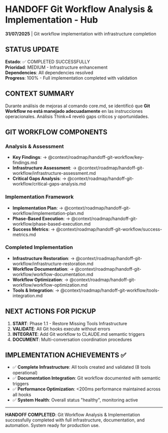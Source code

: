 # HANDOFF Git Workflow Analysis & Implementation - Hub

**31/07/2025** | Git workflow implementation with infrastructure completion

## STATUS UPDATE
**Estado**: ✅ COMPLETED SUCCESSFULLY  
**Prioridad**: MEDIUM - Infrastructure enhancement  
**Dependencies**: All dependencies resolved  
**Progress**: 100% - Full implementation completed with validation

## CONTEXT SUMMARY
Durante análisis de mejoras al comando core.md, se identificó que **Git Workflow no está manejado adecuadamente** en las instrucciones operacionales. Análisis Think×4 reveló gaps críticos y oportunidades.

## GIT WORKFLOW COMPONENTS

### **Analysis & Assessment**
- **Key Findings**: → @context/roadmap/handoff-git-workflow/key-findings.md
- **Infrastructure Assessment**: → @context/roadmap/handoff-git-workflow/infrastructure-assessment.md
- **Critical Gaps Analysis**: → @context/roadmap/handoff-git-workflow/critical-gaps-analysis.md

### **Implementation Framework**
- **Implementation Plan**: → @context/roadmap/handoff-git-workflow/implementation-plan.md
- **Phase-Based Execution**: → @context/roadmap/handoff-git-workflow/phase-based-execution.md
- **Success Metrics**: → @context/roadmap/handoff-git-workflow/success-metrics.md

### **Completed Implementation**
- **Infrastructure Restoration**: → @context/roadmap/handoff-git-workflow/infrastructure-restoration.md
- **Workflow Documentation**: → @context/roadmap/handoff-git-workflow/workflow-documentation.md
- **Workflow Optimization**: → @context/roadmap/handoff-git-workflow/workflow-optimization.md
- **Tools & Integration**: → @context/roadmap/handoff-git-workflow/tools-integration.md

## NEXT ACTIONS FOR PICKUP
1. **START**: Phase 1.1 - Restore Missing Tools Infrastructure
2. **VALIDATE**: All Git hooks execute without errors
3. **INTEGRATE**: Add Git workflow to CLAUDE.md semantic triggers
4. **DOCUMENT**: Multi-conversation coordination procedures

## IMPLEMENTATION ACHIEVEMENTS ✅
- ✅ **Complete Infrastructure**: All tools created and validated (8 tools operational)
- ✅ **Documentation Integration**: Git workflow documented with semantic triggers
- ✅ **Performance Optimization**: <200ms performance maintained across all hooks
- ✅ **System Health**: Overall status "healthy", monitoring active

---

**HANDOFF COMPLETED**: Git Workflow Analysis & Implementation successfully completed with full infrastructure, documentation, and automation. System ready for production use.